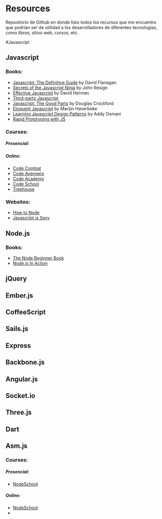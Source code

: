 Resources
=========
Repositorio de Github en donde listo todos los recursos que me encuentro que podrían ser de utilidad a los desarrolladores de diferentes tecnologías, como libros, sitios web, cursos, etc.

#Javascript

Javascript
-----------
### Books:
* [Javascript: The Definitive Guide](http://www.amazon.com/JavaScript-Definitive-Guide-Activate-Guides/dp/0596805527/ref=cm_cr_pr_product_top) by David Flanagan
* [Secrets of the Javascript Ninja](http://jsninja.com/) by John Resign
* [Effective Javascript](http://effectivejs.com/) by David Herman
* [Third-party Javascript](http://thirdpartyjs.com/)
* [Javascript: The Good Parts](http://www.amazon.com/JavaScript-Good-Parts-Douglas-Crockford/dp/0596517742) by Douglas Crockford
* [Eloquent Javascript](http://eloquentjavascript.net/) by Marijin Haverbeke
* [Learning Javascript Design Patterns](http://www.addyosmani.com/resources/essentialjsdesignpatterns/book/) by Addy Osmani
* [Rapid Prototyping with JS](http://rapidprototypingwithjs.com/#section-home)

### Courses:
##### Presencial:
##### Online:
* [Code Combat](www.codecombat.com)
* [Code Avengers](http://www.codeavengers.com/)
* [Code Academy](www.codeacademy.com)
* [Code School](www.codeschool.com)
* [Treehouse](www.teamtreehouse.com)

### Websites:
* [How to Node](www.howtonode.org)
* [Javascript is Sexy](http://javascriptissexy.com/) 

Node.js
-------
### Books:
* [The Node Beginner Book](http://www.nodebeginner.org/)
* [Node.js In Action](http://www.amazon.com/Node-js-Action-Mike-Cantelon/dp/1617290572)

jQuery
------

Ember.js
--------

CoffeeScript
------------

Sails.js
--------

Express
-------

Backbone.js
-----------

Angular.js
----------

Socket.io
---------

Three.js
--------

Dart
----

Asm.js
------



### Courses:
##### Presencial:
* [NodeSchool](http://nodeschool.io/)


##### Online:
* [NodeSchool](http://nodeschool.io/)
*



